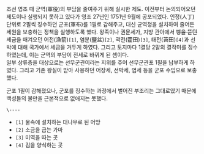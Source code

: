 조선 영조 때 군역(軍役)의 부담을 줄여주기 위해 실시한 제도. 이전부터 논의되어오던 제도이나 실행되지 못하고 있다가 영조 27년인
1751년 9월에 공포되었다. 인정(人丁) 단위로 2필씩 징수하던 군포(軍布)를 1필로 감해주고, 대신 균역청을 설치하여 줄어든 세원을
보충하는 정책을 실행하도록 했다. 왕족이나 권문세가, 지방 관아에서 <del>삥을 뜯던</del>세금을 매겨오던 어전(漁箭)`[1]`,
염분(鹽盆)`[2]`, 곽전(藿田)`[3]`, 태전(苔田)`[4]`과 선박에 대해 국가에서 세금을 거두게 하였다. 그리고 토지마다 1결당
2말의 결작미를 징수하였는데, 이는 군역의 부담이 전세로 바뀌게 된 셈이다.  
일부 상류층을 대상으로는 선무군관이라는 지위를 주어 선무군관포 1필을 납부하게 하였다. 그리고 기존 왕실이 받아 사용하던 어장세, 선박세,
염세 등을 군포 수입으로 보충했다.

군포 1필이 감해졌으나, 군포를 징수하는 과정에서 벌어진 부조리는 그대로였기 때문에 백성들의 불만을 근본적으로 없애지는 못했다.

`\----`

  * `[1]` 물속에 설치하는 대나무로 된 어망
  * `[2]` 소금을 굽는 가마
  * `[3]` 미역을 따는 곳
  * `[4]` 김을 양식하는 곳

